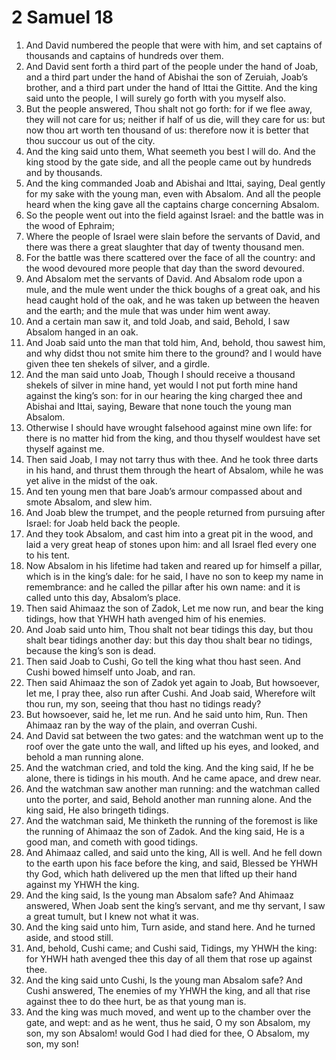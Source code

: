 ﻿# 2 Samuel 18
1. And David numbered the people that were with him, and set captains of thousands and captains of hundreds over them. 
2. And David sent forth a third part of the people under the hand of Joab, and a third part under the hand of Abishai the son of Zeruiah, Joab’s brother, and a third part under the hand of Ittai the Gittite. And the king said unto the people, I will surely go forth with you myself also. 
3. But the people answered, Thou shalt not go forth: for if we flee away, they will not care for us; neither if half of us die, will they care for us: but now thou art worth ten thousand of us: therefore now it is better that thou succour us out of the city. 
4. And the king said unto them, What seemeth you best I will do. And the king stood by the gate side, and all the people came out by hundreds and by thousands. 
5. And the king commanded Joab and Abishai and Ittai, saying, Deal gently for my sake with the young man, even with Absalom. And all the people heard when the king gave all the captains charge concerning Absalom. 
6.  So the people went out into the field against Israel: and the battle was in the wood of Ephraim; 
7. Where the people of Israel were slain before the servants of David, and there was there a great slaughter that day of twenty thousand men. 
8. For the battle was there scattered over the face of all the country: and the wood devoured more people that day than the sword devoured. 
9.  And Absalom met the servants of David. And Absalom rode upon a mule, and the mule went under the thick boughs of a great oak, and his head caught hold of the oak, and he was taken up between the heaven and the earth; and the mule that was under him went away. 
10. And a certain man saw it, and told Joab, and said, Behold, I saw Absalom hanged in an oak. 
11. And Joab said unto the man that told him, And, behold, thou sawest him, and why didst thou not smite him there to the ground? and I would have given thee ten shekels of silver, and a girdle. 
12. And the man said unto Joab, Though I should receive a thousand shekels of silver in mine hand, yet would I not put forth mine hand against the king’s son: for in our hearing the king charged thee and Abishai and Ittai, saying, Beware that none touch the young man Absalom. 
13. Otherwise I should have wrought falsehood against mine own life: for there is no matter hid from the king, and thou thyself wouldest have set thyself against me. 
14. Then said Joab, I may not tarry thus with thee. And he took three darts in his hand, and thrust them through the heart of Absalom, while he was yet alive in the midst of the oak. 
15. And ten young men that bare Joab’s armour compassed about and smote Absalom, and slew him. 
16. And Joab blew the trumpet, and the people returned from pursuing after Israel: for Joab held back the people. 
17. And they took Absalom, and cast him into a great pit in the wood, and laid a very great heap of stones upon him: and all Israel fled every one to his tent. 
18.  Now Absalom in his lifetime had taken and reared up for himself a pillar, which is in the king’s dale: for he said, I have no son to keep my name in remembrance: and he called the pillar after his own name: and it is called unto this day, Absalom’s place. 
19.  Then said Ahimaaz the son of Zadok, Let me now run, and bear the king tidings, how that YHWH hath avenged him of his enemies. 
20. And Joab said unto him, Thou shalt not bear tidings this day, but thou shalt bear tidings another day: but this day thou shalt bear no tidings, because the king’s son is dead. 
21. Then said Joab to Cushi, Go tell the king what thou hast seen. And Cushi bowed himself unto Joab, and ran. 
22. Then said Ahimaaz the son of Zadok yet again to Joab, But howsoever, let me, I pray thee, also run after Cushi. And Joab said, Wherefore wilt thou run, my son, seeing that thou hast no tidings ready? 
23. But howsoever, said he, let me run. And he said unto him, Run. Then Ahimaaz ran by the way of the plain, and overran Cushi. 
24. And David sat between the two gates: and the watchman went up to the roof over the gate unto the wall, and lifted up his eyes, and looked, and behold a man running alone. 
25. And the watchman cried, and told the king. And the king said, If he be alone, there is tidings in his mouth. And he came apace, and drew near. 
26. And the watchman saw another man running: and the watchman called unto the porter, and said, Behold another man running alone. And the king said, He also bringeth tidings. 
27. And the watchman said, Me thinketh the running of the foremost is like the running of Ahimaaz the son of Zadok. And the king said, He is a good man, and cometh with good tidings. 
28. And Ahimaaz called, and said unto the king, All is well. And he fell down to the earth upon his face before the king, and said, Blessed be YHWH thy God, which hath delivered up the men that lifted up their hand against my YHWH the king. 
29. And the king said, Is the young man Absalom safe? And Ahimaaz answered, When Joab sent the king’s servant, and me thy servant, I saw a great tumult, but I knew not what it was. 
30. And the king said unto him, Turn aside, and stand here. And he turned aside, and stood still. 
31. And, behold, Cushi came; and Cushi said, Tidings, my YHWH the king: for YHWH hath avenged thee this day of all them that rose up against thee. 
32. And the king said unto Cushi, Is the young man Absalom safe? And Cushi answered, The enemies of my YHWH the king, and all that rise against thee to do thee hurt, be as that young man is. 
33.  And the king was much moved, and went up to the chamber over the gate, and wept: and as he went, thus he said, O my son Absalom, my son, my son Absalom! would God I had died for thee, O Absalom, my son, my son! 
